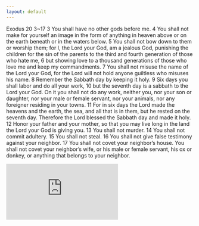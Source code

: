 ```yaml
---
layout: default
---
```

<p>
Exodus 20 3~17  
3 You shall have no other gods before me.  
4 You shall not make for yourself an image in the form of anything in heaven above or on the earth beneath or in the waters below. 5 You shall not bow down to them or worship them; for I, the Lord your God, am a jealous God, punishing the children for the sin of the parents to the third and fourth generation of those who hate me, 6 but showing love to a thousand generations of those who love me and keep my commandments.  
7 You shall not misuse the name of the Lord your God, for the Lord will not hold anyone guiltless who misuses his name.  
8 Remember the Sabbath day by keeping it holy. 9 Six days you shall labor and do all your work, 10 but the seventh day is a sabbath to the Lord your God. On it you shall not do any work, neither you, nor your son or daughter, nor your male or female servant, nor your animals, nor any foreigner residing in your towns. 11 For in six days the Lord made the heavens and the earth, the sea, and all that is in them, but he rested on the seventh day. Therefore the Lord blessed the Sabbath day and made it holy.  
12 Honor your father and your mother, so that you may live long in the land the Lord your God is giving you.  
13 You shall not murder.  
14 You shall not commit adultery.  
15 You shall not steal.  
16 You shall not give false testimony against your neighbor.  
17 You shall not covet your neighbor’s house. You shall not covet your neighbor’s wife, or his male or female servant, his ox or donkey, or anything that belongs to your neighbor.  
</p>

<div class="youtube_container">
  <iframe src="https://www.youtube.com/embed/qumYPTrINUM" frameborder="0" allowfullscreen class="youtube_video"></iframe>
</div>
